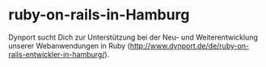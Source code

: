 # ruby-on-rails-in-Hamburg
Dynport sucht Dich zur Unterstützung bei der Neu- und Weiterentwicklung unserer Webanwendungen in Ruby (http://www.dynport.de/de/ruby-on-rails-entwickler-in-hamburg/).
